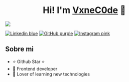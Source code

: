 <div align="center">
<h1 align="center">Hi! I'm <a href="#">VxneC0de</a> 👋</h1>
</div>
<img src="https://i.ibb.co/VgYzk2f/vxnec0de.png)https://i.ibb.co/VgYzk2f/vxnec0de.png">

[![Linkedin blue](https://img.shields.io/badge/LinkedIn-068FFF)](https://www.linkedin.com/in/vanessa-rubio-7b7492293/)
[![GitHub purple](https://img.shields.io/badge/GitHub-5D12D2)](https://github.com/VxneC0de)
[![Instagram pink](https://img.shields.io/badge/Instragram-FF3FA4)](https://www.instagram.com/v_rc20/)

## Sobre mi

- ⭐ Github Star ⭐ 
- 📲 Frontend developer
- 📗 Lover of learning new technologies
<br>


